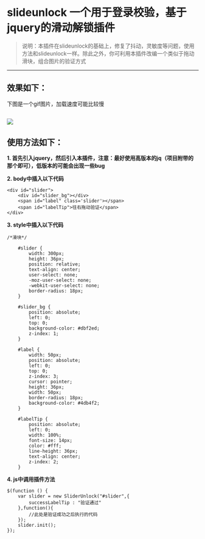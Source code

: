 # slideunlock  一个用于登录校验，基于jquery的滑动解锁插件
> 说明：本插件在slideunlock的基础上，修复了抖动，灵敏度等问题，使用方法和slideunlock一样。除此之外，你可利用本插件改编一个类似于拖动滑块，组合图片的验证方式
---
## 效果如下：
下图是一个gif图片，加载速度可能比较慢


![](https://ooo.0o0.ooo/2017/06/27/59523baf8bdd5.gif)
---
## 使用方法如下：
**1. 首先引入jquery，然后引入本插件，注意：最好使用高版本的jq（项目附带的那个即可），低版本的可能会出现一些bug**

**2. body中插入以下代码**
```
<div id="slider">
    <div id="slider_bg"></div>
    <span id="label" class='slider'></span>
    <span id="labelTip">往右拖动验证</span>
</div>
```
**3. style中插入以下代码**
```
/*滑块*/

    #slider {
        width: 300px;
        height: 36px;
        position: relative;
        text-align: center;
        user-select: none;
        -moz-user-select: none;
        -webkit-user-select: none;
        border-radius: 18px;
    }

    #slider_bg {
        position: absolute;
        left: 0;
        top: 0;
        background-color: #dbf2ed;
        z-index: 1;
    }

    #label {
        width: 50px;
        position: absolute;
        left: 0;
        top: 0;
        z-index: 3;
        cursor: pointer;
        height: 36px;
        width: 50px;
        border-radius: 18px;
        background-color: #4db4f2;
    }

    #labelTip {
        position: absolute;
        left: 0;
        width: 100%;
        font-size: 14px;
        color: #fff;
        line-height: 36px;
        text-align: center;
        z-index: 2;
    }
```

**4. js中调用插件方法**
```
$(function () {
    var slider = new SliderUnlock("#slider",{
        successLabelTip : "验证通过"
    },function(){
        //此处是验证成功之后执行的代码
    });
    slider.init();
});

```

